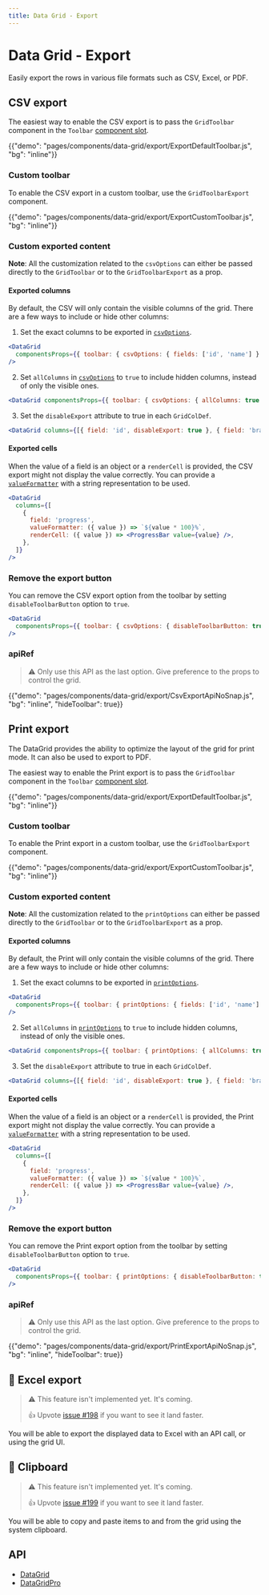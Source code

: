 ```yaml
---
title: Data Grid - Export
---
```


# Data Grid - Export

<p class="description">Easily export the rows in various file formats such as CSV, Excel, or PDF.</p>

## CSV export

The easiest way to enable the CSV export is to pass the `GridToolbar` component in the `Toolbar` [component slot](<(/components/data-grid/components/#toolbar)>).

{{"demo": "pages/components/data-grid/export/ExportDefaultToolbar.js", "bg": "inline"}}

### Custom toolbar

To enable the CSV export in a custom toolbar, use the `GridToolbarExport` component.

{{"demo": "pages/components/data-grid/export/ExportCustomToolbar.js", "bg": "inline"}}

### Custom exported content

**Note**: All the customization related to the `csvOptions` can either be passed directly to the `GridToolbar` or to the `GridToolbarExport` as a prop.

#### Exported columns

By default, the CSV will only contain the visible columns of the grid.
There are a few ways to include or hide other columns:

1. Set the exact columns to be exported in [`csvOptions`](/api/data-grid/grid-csv-export-options/).

```jsx
<DataGrid
  componentsProps={{ toolbar: { csvOptions: { fields: ['id', 'name'] } } }}
/>
```

2. Set `allColumns` in [`csvOptions`](/api/data-grid/grid-csv-export-options/) to `true` to include hidden columns, instead of only the visible ones.

```jsx
<DataGrid componentsProps={{ toolbar: { csvOptions: { allColumns: true } } }} />
```

3. Set the `disableExport` attribute to true in each `GridColDef`.

```jsx
<DataGrid columns={[{ field: 'id', disableExport: true }, { field: 'brand' }]} />
```

#### Exported cells

When the value of a field is an object or a `renderCell` is provided, the CSV export might not display the value correctly.
You can provide a [`valueFormatter`](/components/data-grid/columns/#value-formatter) with a string representation to be used.

```jsx
<DataGrid
  columns={[
    {
      field: 'progress',
      valueFormatter: ({ value }) => `${value * 100}%`,
      renderCell: ({ value }) => <ProgressBar value={value} />,
    },
  ]}
/>
```

### Remove the export button

You can remove the CSV export option from the toolbar by setting `disableToolbarButton` option to `true`.

```jsx
<DataGrid
  componentsProps={{ toolbar: { csvOptions: { disableToolbarButton: true } } }}
/>
```

### apiRef [<span class="plan-pro"></span>](https://mui.com/store/items/material-ui-pro/)

> ⚠️ Only use this API as the last option. Give preference to the props to control the grid.

{{"demo": "pages/components/data-grid/export/CsvExportApiNoSnap.js", "bg": "inline", "hideToolbar": true}}

## Print export

The DataGrid provides the ability to optimize the layout of the grid for print mode. It can also be used to export to PDF.

The easiest way to enable the Print export is to pass the `GridToolbar` component in the `Toolbar` [component slot](<(/components/data-grid/components/#toolbar)>).

{{"demo": "pages/components/data-grid/export/ExportDefaultToolbar.js", "bg": "inline"}}

### Custom toolbar

To enable the Print export in a custom toolbar, use the `GridToolbarExport` component.

{{"demo": "pages/components/data-grid/export/ExportCustomToolbar.js", "bg": "inline"}}

### Custom exported content

**Note**: All the customization related to the `printOptions` can either be passed directly to the `GridToolbar` or to the `GridToolbarExport` as a prop.

#### Exported columns

By default, the Print will only contain the visible columns of the grid.
There are a few ways to include or hide other columns:

1. Set the exact columns to be exported in [`printOptions`](/api/data-grid/grid-print-export-options/).

```jsx
<DataGrid
  componentsProps={{ toolbar: { printOptions: { fields: ['id', 'name'] } } }}
/>
```

2. Set `allColumns` in [`printOptions`](/api/data-grid/grid-print-export-options/) to `true` to include hidden columns, instead of only the visible ones.

```jsx
<DataGrid componentsProps={{ toolbar: { printOptions: { allColumns: true } } }} />
```

3. Set the `disableExport` attribute to true in each `GridColDef`.

```jsx
<DataGrid columns={[{ field: 'id', disableExport: true }, { field: 'brand' }]} />
```

#### Exported cells

When the value of a field is an object or a `renderCell` is provided, the Print export might not display the value correctly.
You can provide a [`valueFormatter`](/components/data-grid/columns/#value-formatter) with a string representation to be used.

```jsx
<DataGrid
  columns={[
    {
      field: 'progress',
      valueFormatter: ({ value }) => `${value * 100}%`,
      renderCell: ({ value }) => <ProgressBar value={value} />,
    },
  ]}
/>
```

### Remove the export button

You can remove the Print export option from the toolbar by setting `disableToolbarButton` option to `true`.

```jsx
<DataGrid
  componentsProps={{ toolbar: { printOptions: { disableToolbarButton: true } } }}
/>
```

### apiRef [<span class="plan-pro"></span>](https://mui.com/store/items/material-ui-pro/)

> ⚠️ Only use this API as the last option. Give preference to the props to control the grid.

{{"demo": "pages/components/data-grid/export/PrintExportApiNoSnap.js", "bg": "inline", "hideToolbar": true}}

## 🚧 Excel export [<span class="plan-premium"></span>](https://mui.com/store/items/material-ui-pro/)

> ⚠️ This feature isn't implemented yet. It's coming.
>
> 👍 Upvote [issue #198](https://github.com/mui-org/material-ui-x/issues/198) if you want to see it land faster.

You will be able to export the displayed data to Excel with an API call, or using the grid UI.

## 🚧 Clipboard [<span class="plan-premium"></span>](https://mui.com/store/items/material-ui-pro/)

> ⚠️ This feature isn't implemented yet. It's coming.
>
> 👍 Upvote [issue #199](https://github.com/mui-org/material-ui-x/issues/199) if you want to see it land faster.

You will be able to copy and paste items to and from the grid using the system clipboard.

## API

- [DataGrid](/api/data-grid/data-grid/)
- [DataGridPro](/api/data-grid/data-grid-pro/)
